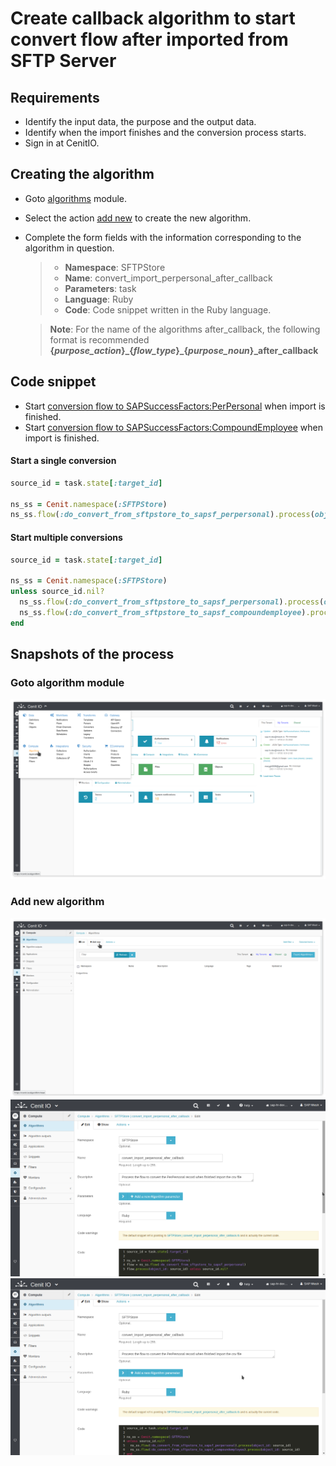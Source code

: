# Create callback algorithm to start convert flow after imported from SFTP Server

## Requirements

* Identify the input data, the purpose and the output data.[<i class="fa fa-external-link" aria-hidden="true"></i>](https://cenit-io.github.io/docs/#/algorithms?id=algorithm39s-attributes)
* Identify when the import finishes and the conversion process starts.
* Sign in at CenitIO.[<i class="fa fa-external-link" aria-hidden="true"></i>](https://cenit.io/users/sign_in)

## Creating the algorithm

* Goto [algorithms](https://cenit.io/algorithm) module.
* Select the action [add new](https://cenit.io/algorithm/new) to create the new algorithm.
* Complete the form fields with the information corresponding to the algorithm in question.

    >- **Namespace**: SFTPStore
    >- **Name**: convert_import_perpersonal_after_callback
    >- **Parameters**: task
    >- **Language**: Ruby
    >- **Code**: Code snippet written in the Ruby language.

    > **Note**: For the name of the algorithms after_callback, the following format is recommended **{*purpose_action*}\_{*flow_type*}\_{*purpose_noun*}_after_callback**

## Code snippet

* Start [conversion flow to SAPSuccessFactors:PerPersonal](flows/do_convert_from_sftpstore_to_sapsf_perpersonal.md) when import is finished.
* Start [conversion flow to SAPSuccessFactors:CompoundEmployee](flows/do_convert_from_sftpstore_to_sapsf_compoundemployee.md) when import is finished.

<!-- tabs:start -->

#### **Start a single conversion**
```ruby
source_id = task.state[:target_id]

ns_ss = Cenit.namespace(:SFTPStore)
ns_ss.flow(:do_convert_from_sftpstore_to_sapsf_perpersonal).process(object_id: source_id) unless source_id.nil?
```
#### **Start multiple conversions**
```ruby
source_id = task.state[:target_id]

ns_ss = Cenit.namespace(:SFTPStore)
unless source_id.nil?
  ns_ss.flow(:do_convert_from_sftpstore_to_sapsf_perpersonal).process(object_id: source_id) 
  ns_ss.flow(:do_convert_from_sftpstore_to_sapsf_compoundemployee).process(object_id: source_id)
end
```
<!-- tabs:end -->

## Snapshots of the process

### Goto algorithm module

   ![](../assets/snapshots/common-algs/snapshots-001.png)
    
### Add new algorithm

   ![](../assets/snapshots/common-algs/snapshots-002.png)
   ![](../assets/snapshots/sftp-store-algs/snapshots-004.png)
   ![](../assets/snapshots/sftp-store-algs/snapshots-005.png)
